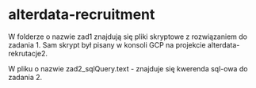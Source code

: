 # alterdata-recruitment
W folderze o nazwie zad1 znajdują się pliki skryptowe z rozwiązaniem do zadania 1. Sam skrypt był pisany w konsoli GCP na projekcie alterdata-rekrutacje2.

W pliku o nazwie zad2_sqlQuery.text - znajduje się kwerenda sql-owa do zadania 2.
